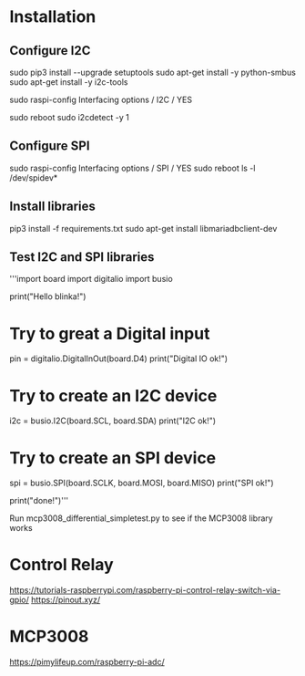 # Installation

## Configure I2C
sudo pip3 install --upgrade setuptools
sudo apt-get install -y python-smbus
sudo apt-get install -y i2c-tools

sudo raspi-config
Interfacing options / I2C / YES

sudo reboot
sudo i2cdetect -y 1

## Configure SPI
sudo raspi-config
Interfacing options / SPI / YES
sudo reboot
ls -l /dev/spidev*

## Install libraries
pip3 install -f requirements.txt
sudo apt-get install libmariadbclient-dev

## Test I2C and SPI libraries
'''import board
import digitalio
import busio
 
print("Hello blinka!")
 
# Try to great a Digital input
pin = digitalio.DigitalInOut(board.D4)
print("Digital IO ok!")
 
# Try to create an I2C device
i2c = busio.I2C(board.SCL, board.SDA)
print("I2C ok!")
 
# Try to create an SPI device
spi = busio.SPI(board.SCLK, board.MOSI, board.MISO)
print("SPI ok!")
 
print("done!")'''

Run mcp3008_differential_simpletest.py to see if the MCP3008 library works

# Control Relay
https://tutorials-raspberrypi.com/raspberry-pi-control-relay-switch-via-gpio/
https://pinout.xyz/

# MCP3008
https://pimylifeup.com/raspberry-pi-adc/